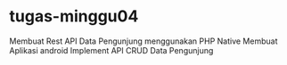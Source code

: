 # tugas-minggu04
Membuat Rest API Data Pengunjung menggunakan PHP Native Membuat Aplikasi android Implement API CRUD Data Pengunjung
